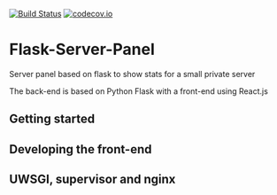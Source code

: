 [![Build Status](https://travis-ci.org/sepro/Flask-Server-Panel.svg?branch=master)](https://travis-ci.org/sepro/Flask-Server-Panel) [![codecov.io](https://codecov.io/github/sepro/Flask-Server-Panel/coverage.svg?precision=1)](https://codecov.io/github/sepro/Flask-Server-Panel/)

# Flask-Server-Panel
Server panel based on flask to show stats for a small private server

The back-end is based on Python Flask with a front-end using React.js

## Getting started

## Developing the front-end

## UWSGI, supervisor and nginx
